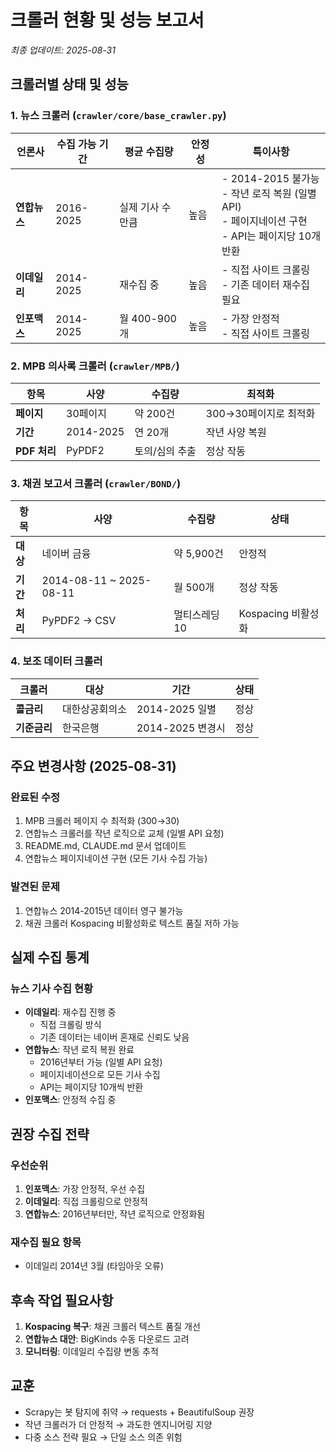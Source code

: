 # 크롤러 현황 및 성능 보고서
*최종 업데이트: 2025-08-31*

## 크롤러별 상태 및 성능

### 1. 뉴스 크롤러 (`crawler/core/base_crawler.py`)

| 언론사 | 수집 가능 기간 | 평균 수집량 | 안정성 | 특이사항 |
|--------|---------------|------------|--------|----------|
| **연합뉴스** | 2016-2025 | 실제 기사 수만큼 | 높음 | - 2014-2015 불가능<br>- 작년 로직 복원 (일별 API)<br>- 페이지네이션 구현<br>- API는 페이지당 10개 반환 |
| **이데일리** | 2014-2025 | 재수집 중 | 높음 | - 직접 사이트 크롤링<br>- 기존 데이터 재수집 필요 |
| **인포맥스** | 2014-2025 | 월 400-900개 | 높음 | - 가장 안정적<br>- 직접 사이트 크롤링 |

### 2. MPB 의사록 크롤러 (`crawler/MPB/`)

| 항목 | 사양 | 수집량 | 최적화 |
|------|------|--------|--------|
| **페이지** | 30페이지 | 약 200건 | 300→30페이지로 최적화 |
| **기간** | 2014-2025 | 연 20개 | 작년 사양 복원 |
| **PDF 처리** | PyPDF2 | 토의/심의 추출 | 정상 작동 |

### 3. 채권 보고서 크롤러 (`crawler/BOND/`)

| 항목 | 사양 | 수집량 | 상태 |
|------|------|--------|------|
| **대상** | 네이버 금융 | 약 5,900건 | 안정적 |
| **기간** | 2014-08-11 ~ 2025-08-11 | 월 500개 | 정상 작동 |
| **처리** | PyPDF2 → CSV | 멀티스레딩 10 | Kospacing 비활성화 |

### 4. 보조 데이터 크롤러

| 크롤러 | 대상 | 기간 | 상태 |
|--------|------|------|------|
| **콜금리** | 대한상공회의소 | 2014-2025 일별 | 정상 |
| **기준금리** | 한국은행 | 2014-2025 변경시 | 정상 |

## 주요 변경사항 (2025-08-31)

### 완료된 수정
1. MPB 크롤러 페이지 수 최적화 (300→30)
2. 연합뉴스 크롤러를 작년 로직으로 교체 (일별 API 요청)
3. README.md, CLAUDE.md 문서 업데이트
4. 연합뉴스 페이지네이션 구현 (모든 기사 수집 가능)

### 발견된 문제
1. 연합뉴스 2014-2015년 데이터 영구 불가능
2. 채권 크롤러 Kospacing 비활성화로 텍스트 품질 저하 가능

## 실제 수집 통계

### 뉴스 기사 수집 현황
- **이데일리**: 재수집 진행 중
  - 직접 크롤링 방식
  - 기존 데이터는 네이버 혼재로 신뢰도 낮음
- **연합뉴스**: 작년 로직 복원 완료
  - 2016년부터 가능 (일별 API 요청)
  - 페이지네이션으로 모든 기사 수집
  - API는 페이지당 10개씩 반환
- **인포맥스**: 안정적 수집 중

## 권장 수집 전략

### 우선순위
1. **인포맥스**: 가장 안정적, 우선 수집
2. **이데일리**: 직접 크롤링으로 안정적
3. **연합뉴스**: 2016년부터만, 작년 로직으로 안정화됨

### 재수집 필요 항목
- 이데일리 2014년 3월 (타임아웃 오류)

## 후속 작업 필요사항

1. **Kospacing 복구**: 채권 크롤러 텍스트 품질 개선
2. **연합뉴스 대안**: BigKinds 수동 다운로드 고려
3. **모니터링**: 이데일리 수집량 변동 추적

## 교훈

- Scrapy는 봇 탐지에 취약 → requests + BeautifulSoup 권장
- 작년 크롤러가 더 안정적 → 과도한 엔지니어링 지양
- 다중 소스 전략 필요 → 단일 소스 의존 위험